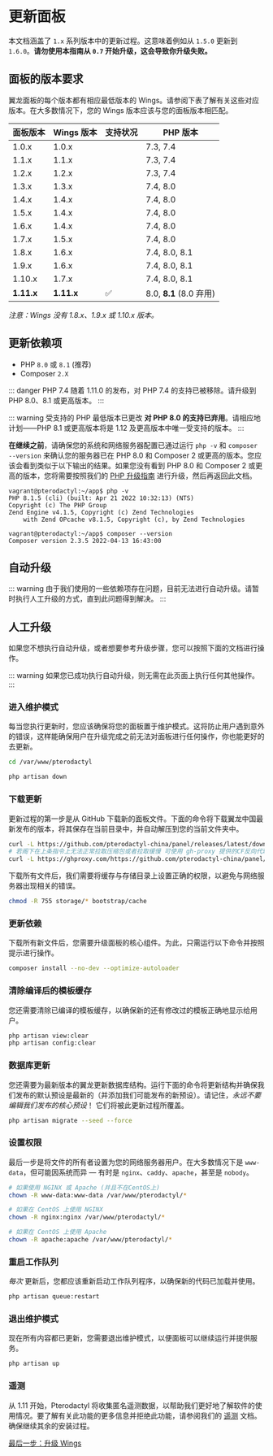 # 更新面板

本文档涵盖了 `1.x` 系列版本中的更新过程。这意味着例如从 `1.5.0` 更新到 `1.6.0`。**请勿使用本指南从 `0.7` 开始升级，这会导致你升级失败。**

## 面板的版本要求

翼龙面板的每个版本都有相应最低版本的 Wings。请参阅下表了解有关这些对应版本。在大多数情况下，您的 Wings 版本应该与您的面板版本相匹配。

| 面板版本 | Wings 版本 | 支持状况 | PHP 版本                       |
|---------------|---------------|-----------|------------------------------------|
| 1.0.x         | 1.0.x         |           | 7.3, 7.4                           |
| 1.1.x         | 1.1.x         |           | 7.3, 7.4                           |
| 1.2.x         | 1.2.x         |           | 7.3, 7.4                           |
| 1.3.x         | 1.3.x         |           | 7.4, 8.0                           |
| 1.4.x         | 1.4.x         |           | 7.4, 8.0                           |
| 1.5.x         | 1.4.x         |           | 7.4, 8.0                           |
| 1.6.x         | 1.4.x         |           | 7.4, 8.0                           |
| 1.7.x         | 1.5.x         |           | 7.4, 8.0                           |
| 1.8.x         | 1.6.x         |           | 7.4, 8.0, 8.1                      |
| 1.9.x         | 1.6.x         |           | 7.4, 8.0, 8.1                      |
| 1.10.x        | 1.7.x         |           | 7.4, 8.0, 8.1                      |
| **1.11.x**    | **1.11.x**    | ✅         | 8.0, **8.1** (8.0 弃用)      |

*注意：Wings 没有 1.8.x、1.9.x 或 1.10.x 版本。*

## 更新依赖项

* PHP `8.0` 或 `8.1` (推荐)
* Composer `2.X`

::: danger PHP 7.4
随着 1.11.0 的发布，对 PHP 7.4 的支持已被移除。请升级到 PHP 8.0、8.1 或更高版本。
:::

::: warning 受支持的 PHP 最低版本已更改
**对 PHP 8.0 的支持已弃用**。请相应地计划——PHP 8.1 或更高版本将是 1.12 及更高版本中唯一受支持的版本。
:::

**在继续之前**，请确保您的系统和网络服务器配置已通过运行 `php -v` 和 `composer --version` 来确认您的服务器已在 PHP 8.0 和 Composer 2 或更高的版本。您应该会看到类似于以下输出的结果。如果您没有看到 PHP 8.0 和 Composer 2 或更高的版本，您将需要按照我们的 [PHP 升级指南](/guides/php_upgrade.md) 进行升级，然后再返回此文档。

```
vagrant@pterodactyl:~/app$ php -v
PHP 8.1.5 (cli) (built: Apr 21 2022 10:32:13) (NTS)
Copyright (c) The PHP Group
Zend Engine v4.1.5, Copyright (c) Zend Technologies
    with Zend OPcache v8.1.5, Copyright (c), by Zend Technologies

vagrant@pterodactyl:~/app$ composer --version
Composer version 2.3.5 2022-04-13 16:43:00
```

## 自动升级

::: warning
由于我们使用的一些依赖项存在问题，目前无法进行自动升级。请暂时执行人工升级的方式，直到此问题得到解决。
:::

## 人工升级

如果您不想执行自动升级，或者想要参考升级步骤，您可以按照下面的文档进行操作。

::: warning
如果您已成功执行自动升级，则无需在此页面上执行任何其他操作。
:::

### 进入维护模式

每当您执行更新时，您应该确保将您的面板置于维护模式。这将防止用户遇到意外的错误，这样能确保用户在升级完成之前无法对面板进行任何操作，你也能更好的去更新。

```bash
cd /var/www/pterodactyl

php artisan down
```

### 下载更新

更新过程的第一步是从 GitHub 下载新的面板文件。下面的命令将下载翼龙中国最新发布的版本，将其保存在当前目录中，并自动解压到您的当前文件夹中。

```bash
curl -L https://github.com/pterodactyl-china/panel/releases/latest/download/panel.tar.gz | tar -xzv
# 若阁下在上条指令上无法正常拉取压缩包或者拉取缓慢 可使用 gh-proxy 提供的CF反向代理来拉取
curl -L https://ghproxy.com/https://github.com/pterodactyl-china/panel/releases/latest/download/panel.tar.gz | tar -xzv
```

下载所有文件后，我们需要将缓存与存储目录上设置正确的权限，以避免与网络服务器出现相关的错误。

```bash
chmod -R 755 storage/* bootstrap/cache
```

### 更新依赖

下载所有新文件后，您需要升级面板的核心组件。为此，只需运行以下命令并按照提示进行操作。

```bash
composer install --no-dev --optimize-autoloader
```

### 清除编译后的模板缓存

您还需要清除已编译的模板缓存，以确保新的还有修改过的模板正确地显示给用户。

```bash
php artisan view:clear
php artisan config:clear
```

### 数据库更新

您还需要为最新版本的翼龙更新数据库结构。运行下面的命令将更新结构并确保我们发布的默认预设是最新的（并添加我们可能发布的新预设）。请记住，_永远不要编辑我们发布的核心预设_！ 它们将被此更新过程所覆盖。

```bash
php artisan migrate --seed --force
```

### 设置权限

最后一步是将文件的所有者设置为您的网络服务器用户。在大多数情况下是 `www-data`，但可能因系统而异 &mdash; 有时是 `nginx`、`caddy`、`apache`，甚至是 `nobody`。

```bash
# 如果使用 NGINX 或 Apache (并且不在CentOS上)
chown -R www-data:www-data /var/www/pterodactyl/*

# 如果在 CentOS 上使用 NGINX
chown -R nginx:nginx /var/www/pterodactyl/*

# 如果在 CentOS 上使用 Apache
chown -R apache:apache /var/www/pterodactyl/*
```

### 重启工作队列

_每次_ 更新后，您都应该重新启动工作队列程序，以确保新的代码已加载并使用。

```bash
php artisan queue:restart
```

### 退出维护模式

现在所有内容都已更新，您需要退出维护模式，以便面板可以继续运行并提供服务。

```bash
php artisan up
```

### 遥测

从 1.11 开始，Pterodactyl 将收集匿名遥测数据，以帮助我们更好地了解软件的使用情况。要了解有关此功能的更多信息并拒绝此功能，请参阅我们的 [遥测](./additional_configuration.md#遥测) 文档。确保继续其余的安装过程。

[最后一步：升级 Wings](/wings/1.0/upgrading.md)
